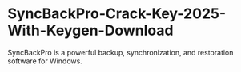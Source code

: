 # SyncBackPro-Crack-Key-2025-With-Keygen-Download
SyncBackPro is a powerful backup, synchronization, and restoration software for Windows.

